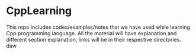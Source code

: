 # CppLearning
This repo includes codes/examples/notes that we have used while learning Cpp programming language. All the material
will have explanation and different section explanation, links will be in their respective directories.
daw